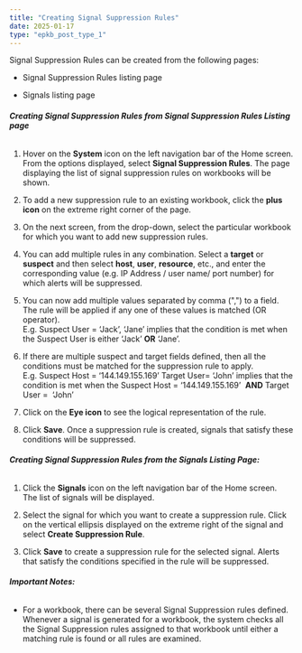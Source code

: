 ```yaml
---
title: "Creating Signal Suppression Rules"
date: 2025-01-17
type: "epkb_post_type_1"
---
```


Signal Suppression Rules can be created from the following pages:

- Signal Suppression Rules listing page

- Signals listing page

###### **Creating Signal Suppression Rules from Signal Suppression Rules Listing page**  
  

<!-- https://videopress.com/v/VrFwXpfv?resizeToParent=true&cover=true&preloadContent=metadata&useAverageColor=true -->

1. Hover on the **System** icon on the left navigation bar of the Home screen. From the options displayed, select **Signal Suppression Rules**. The page displaying the list of signal suppression rules on workbooks will be shown.  
      
    <!-- ![](images/AD_4nXekAiQX---v1EwUhFyXEaHDH2WdAGQrTgXASLTj27-D0jbWl6JMW426YzmXWuCFRWB5o1WisSarxGa5XC_PPVUwTNs3Z8YXyJ6uZsyJirss2Cot5bakPeMA1to89QNwobRgK07UOC-rMtu-5HBT8uxPuDgc?key=xETBXA8te174sA8YCGMXyg)
       -->
    

3. To add a new suppression rule to an existing workbook, click the **plus icon** on the extreme right corner of the page.

5. On the next screen, from the drop-down, select the particular workbook for which you want to add new suppression rules.  
      
    <!-- ![](images/AD_4nXfOGHwiYsjXuio5nrRVmuraxu-U1I8YplpqzpepR05n1cD8rdcCRAt3B4r1Cso9mJAzUJRCAHxBFfpuEUOFjqIGXnw6BNAjg95KOEZIHPwwMmmNqg0-vE4IOufUJGU8EXWBld5Ro-hZ4w4nOTuwV0vARBTD?key=xETBXA8te174sA8YCGMXyg) -->
      
    

7. You can add multiple rules in any combination. Select a **target** or **suspect** and then select **host**, **user**, **resource**, etc., and enter the corresponding value (e.g. IP Address / user name/ port number) for which alerts will be suppressed.

9. You can now add multiple values separated by comma (",") to a field. The rule will be applied if any one of these values is matched (OR operator).   
    E.g. Suspect User = ‘Jack’, ‘Jane’ implies that the condition is met when the Suspect User is either ‘Jack’ **OR** ‘Jane’.

11. If there are multiple suspect and target fields defined, then all the conditions must be matched for the suppression rule to apply.  
    E.g. Suspect Host = ‘144.149.155.169’ Target User= ‘John’ implies that the condition is met when the Suspect Host = ‘144.149.155.169’  **AND** Target User =  ‘John’

13. Click on the **Eye icon** to see the logical representation of the rule.  
      
    <!-- ![](images/AD_4nXd85_ihKItCBs24O-GFI1yFfgnowaK-_qsWt6rHMe8-ib7vkWE5fherk0xYksQk1-PJw55co6nXqqQNkebI9HEj5VcrqS_KuMR_Vj1QmhnR8-H2uU6Svg_K_iiz6nNA9aQE5LT-J2HvabLb1s3EtrR2iuUz?key=xETBXA8te174sA8YCGMXyg)
       -->
    

15. Click **Save**. Once a suppression rule is created, signals that satisfy these conditions will be suppressed.

###### **Creating Signal Suppression Rules from the Signals Listing Page:**     
  

<!-- https://videopress.com/v/g3aEDQJd?resizeToParent=true&cover=true&preloadContent=metadata&useAverageColor=true -->

1. Click the **Signals** icon on the left navigation bar of the Home screen. The list of signals will be displayed.  
      
    <!-- ![](images/AD_4nXc5pnQkGMJf7VXuja30KDfl8YJqC8_jXl33vyrFxO7g07tehuzToHKZnOxg8ZtVKZd7hogKStz5TGKHgbQkGZStFRK271fpoAaO8LVy94DytJdsb6fxDYe1RC6yNUByxk-Oj9RhBScQPgXNncaNtmnwMnXJ?key=xETBXA8te174sA8YCGMXyg)
       -->
    

3. Select the signal for which you want to create a suppression rule. Click on the vertical ellipsis displayed on the extreme right of the signal and select **Create Suppression Rule**.   
      
    <!-- ![](images/AD_4nXcDI978iQ3P-fkh0w-XUDcGVKr6_7DRIzdcRh2bUR4y34s34mggEaR9cawpOWJcrsbszGM78wAcJ963_177v2UHpVfPb3vl9-blg8IX1ZgaH5vGZTujKtZ7BgfCVGhP_lDLaJklaX2d_DY-zU8w4hwxQ5vO?key=xETBXA8te174sA8YCGMXyg) -->
      
    

5. Click **Save** to create a suppression rule for the selected signal. Alerts that satisfy the conditions specified in the rule will be suppressed.

###### **Important Notes:**

- For a workbook, there can be several Signal Suppression rules defined. Whenever a signal is generated for a workbook, the system checks all the Signal Suppression rules assigned to that workbook until either a matching rule is found or all rules are examined.
